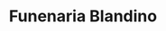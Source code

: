 ---
title: "Funenaria Blandino"
url: /santo-domingo-este/funenaria-blandino/
shop: directores de funerarias
---